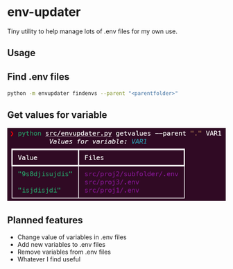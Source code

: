 # env-updater

Tiny utility to help manage lots of .env files for my own use.

## Usage

## Find .env files

```bash
python -m envupdater findenvs --parent "<parentfolder>"
```

## Get values for variable

![Get values for variable](./docs/img/getvalues.png)

## Planned features

* Change value of variables in .env files
* Add new variables to .env files
* Remove variables from .env files
* Whatever I find useful
